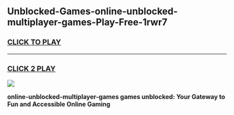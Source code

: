
## Unblocked-Games-online-unblocked-multiplayer-games-Play-Free-1rwr7
<h3>
<a href="https://premium76.site?title=online-unblocked-multiplayer-games&ref=18A1">CLICK TO PLAY</a></h3>
<hr>

<h3>
<a href="https://premium76.site?title=online-unblocked-multiplayer-games&ref=18A1">CLICK 2 PLAY</a>
  
</h3>

<a href="https://premium76.site?title=online-unblocked-multiplayer-games&ref=18A1"><img src="https://clearcache.store/games.png"></a>


**online-unblocked-multiplayer-games games unblocked: Your Gateway to Fun and Accessible Online Gaming**
